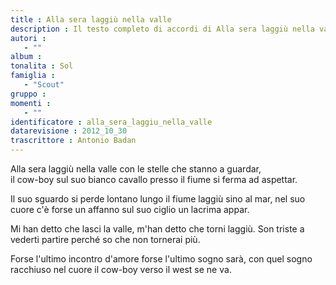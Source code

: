```yaml
--- 
title : Alla sera laggiù nella valle
description : Il testo completo di accordi di Alla sera laggiù nella valle. Inseriscila nel tuo canzoniere!
autori : 
   - ""
album : 
tonalita : Sol
famiglia : 
   - "Scout"
gruppo : 
momenti : 
   - ""
identificatore : alla_sera_laggiu_nella_valle
datarevisione : 2012_10_30
trascrittore : Antonio Badan
--- 
```




Alla sera laggiù nella valle
con le stelle che stanno a guardar,  
il cow-boy sul suo bianco cavallo 
presso il fiume si ferma ad aspettar.


Il suo sguardo si perde lontano
lungo il fiume laggiù sino al mar, 
nel suo cuore c'è forse un affanno
sul suo ciglio un lacrima appar.


Mi han detto che lasci la valle,
m'han detto che torni laggiù.
Son triste a vederti partire
perché so che non tornerai più.


Forse l'ultimo incontro d'amore
forse l'ultimo sogno sarà, 
con quel sogno racchiuso nel cuore
il cow-boy verso il west se ne va.



